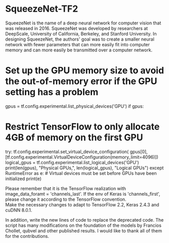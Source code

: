 # SqueezeNet-TF2

SqueezeNet is the name of a deep neural network for computer vision that was released in 2016. 
SqueezeNet was developed by researchers at DeepScale, University of California, Berkeley, and 
Stanford University. In designing SqueezeNet, the authors' goal was to create a smaller neural 
network with fewer parameters that can more easily fit into computer memory and can more easily 
be transmitted over a computer network.

# Set up the GPU memory size to avoid the out-of-memory error if the GPU setting has a problem 
gpus = tf.config.experimental.list_physical_devices('GPU')
if gpus:
  # Restrict TensorFlow to only allocate 4GB of memory on the first GPU
  try:
    tf.config.experimental.set_virtual_device_configuration(
        gpus[0],
        [tf.config.experimental.VirtualDeviceConfiguration(memory_limit=4096)])
    logical_gpus = tf.config.experimental.list_logical_devices('GPU')
    print(len(gpus), "Physical GPUs,", len(logical_gpus), "Logical GPUs")
  except RuntimeError as e:
    # Virtual devices must be set before GPUs have been initialized
    print(e)

Please remember that it is the TensorFlow realization with image_data_foramt = 'channels_last'. 
If the env of Keras is 'channels_first', please change it according to the TensorFlow convention.  
Make the necessary changes to adapt to TensorFlow 2.2, Keras 2.4.3 and cuDNN 8.0.1. 

In addition, write the new lines of code to replace the deprecated code. The script has many 
modifications on the foundation of the models by Francios Chollet, qubvel and other published 
results. I would like to thank all of them for the contributions.
